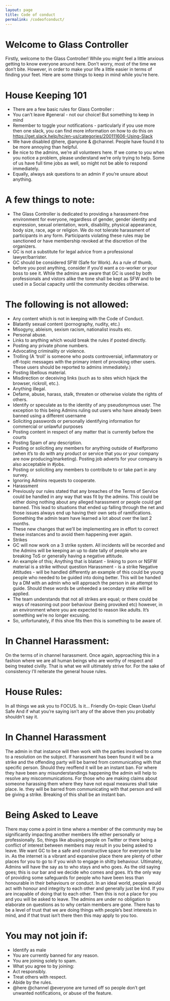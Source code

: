 ```yaml
---
layout: page
title: Code of conduct
permalink: /codeofconduct/
---
```


# Welcome to Glass Controller
Firstly, welcome to the Glass Controller!
While you might feel a little anxious getting to know everyone around here. Don’t worry, most of the time we don’t bite. However, in order to make your life a little easier in terms of finding your feet. Here are some things to keep in mind while you’re here.

# House Keeping 101
- There are a few basic rules for Glass Controller :
- You can’t leave #general - not our choice! But something to keep in mind
- Remember to toggle your notifications - particularly if you use more then one slack, you can find more information on how to do this on https://get.slack.help/hc/en-us/categories/200111606-Using-Slack
- We have disabled @here, @anyone & @channel. People have found it to be more annoying than helpful.
- Be nice to the admins, we’re all volunteers here. If we come to you when you notice a problem, please understand we’re only trying to help. Some of us have full time jobs as well, so might not be able to respond immediately.
- Equally, always ask questions to an admin if you’re unsure about anything.

# A few things to note:
- The Glass Controller is dedicated to providing a harassment-free environment for everyone, regardless of gender, gender identity and expression, sexual orientation, work, disability, physical appearance, body size, race, age or religion. We do not tolerate harassment of participants in any form. Participants violating these rules may be sanctioned or have membership revoked at the discretion of the organizers.
- GC is not a substitute for legal advice from a professional lawyer/barrister.
- GC should be considered SFW (Safe for Work). As a rule of thumb, before you post anything, consider if you’d want a co-worker or your boss to see it. While the admins are aware that GC is used by both professionals and vistors alike the tone shall be kept as SFW and to be used in a Social capacity until the community decides otherwise.

# The following is not allowed:
- Any content which is not in keeping with the Code of Conduct.
- Blatantly sexual content (pornography, nudity, etc.)
- Misogyny, ableism, sexism racism, nationalist insults etc.
- Personal abuse.
- Links to anything which would break the rules if posted directly.
- Posting any private phone numbers.
- Advocating criminality or violence.
- Trolling (A ‘troll’ is someone who posts controversial, inflammatory or off-topic messages with the primary intent of provoking other users. These users should be reported to admins immediately.)
- Posting libellous material.
- Misdirection or deceiving links (such as to sites which hijack the browser, rickroll, etc.).
- Anything illegal.
- Defame, abuse, harass, stalk, threaten or otherwise violate the rights of others.
- Identify or speculate as to the identity of any pseudonymous user. The exception to this being Admins ruling out users who have already been banned using a different username
- Soliciting passwords or personally identifying information for commercial or unlawful purposes
- Posting content in respect of any matter that is currently before the courts
- Posting Spam of any description.
- Posting or soliciting any members for anything outside of #selfpromo (when it’s to do with any product or service that you or your company are now producing/marketing). Posting job adverts for your company is also acceptable in #jobs.
- Posting or soliciting any members to contribute to or take part in any survey.
- Ignoring Admins requests to cooperate.
- Harassment
- Previously our rules stated that any breaches of the Terms of Service could be handled in any way that was fit by the admins. This could be either doing nothing about any alleged harassment or people could get banned. This lead to situations that ended up falling through the net and those issues always end up having their own sets of ramifications. Something the admin team have learned a lot about over the last 2 months.
- These new changes that we’ll be implementing are in effort to correct these instances and to avoid them happening ever again.
- Strikes
- GC will now work on a 3 strike system. All incidents will be recorded and the Admins will be keeping an up to date tally of people who are breaking ToS or generally having a negative attitude.
- An example of this; Anything that is blatant - linking to porn or NSFW material is a strike without question Harassment - is a strike Negative Attitudes - will be handled differently an example of this could be young people who needed to be guided into doing better. This will be handed by a DM with an admin who will approach the person in an attempt to guide. Should these words be unheeded a secondary strike will be applied.
- The team understands that not all strikes are equal; or there could be ways of reasoning out poor behaviour (being provoked etc) however, in an environment where you are expected to reason like adults. It’s something we’re no longer excusing.
- So, unfortunately, if this shoe fits then this is something to be aware of.

# In Channel Harassment:
On the terms of in channel harassment. Once again, approaching this in a fashion where we are all human beings who are worthy of respect and being treated civilly. That is what we will ultimately strive for. For the sake of consistency I’ll reiterate the general house rules.

# House Rules:

In all things we ask you to FOCUS.
Is it…
Friendly On-topic Clean Useful Safe
And if what you’re saying isn’t any of the above then you probably shouldn’t say it.

# In Channel Harassment
The admin in that instance will then work with the parties involved to come to a resolution on the subject. If harassment has been found it will be a strike and the offending party will be barred from communicating with that specific person. Should they reoffend it will be an instant ban.
For where they have been any misunderstandings happening the admin will help to resolve any miscommunications.
For those who are making claims about someone harassing them where they have not equal measures shall take place. Ie. they will be barred from communicating with that person and will be giving a strike. Breaking of this shall be an instant ban.

# Being Asked to Leave
There may come a point in time where a member of the community may be significantly impacting another members life either personally or professionally. So, things like abusing people on Twitter or there being a conflict of interest between members may result in you being asked to leave.
We want GC to be a safe and constructive space for everyone to be in. As the internet is a vibrant and expansive place there are plenty of other places for you to go to if you wish to engage in shitty behaviour.
Ultimately, Admins will have the say as to who stays and who goes. As the old saying goes; this is our bar and we decide who comes and goes. It’s the only way of providing some safeguards for people who have been less than honourable in their behaviours or conduct.
In an ideal world, people would act with honour and integrity to each other and generally just be kind. If you are incapable of doing that to each other. Then this is not a place for you and you will be asked to leave. The admins are under no obligation to elaborate on questions as to why certain members are gone. There has to be a level of trust that we are doing things with people’s best interests in mind, and if that trust isn’t there then this may apply to you too.

# You may not join if:

- Identify as male
- You are currently banned for any reason.
- You are joining solely to spam.
- What you agree to by joining:
- Act responsibly.
- Treat others with respect.
- Abide by the rules.
- @here @channel @everyone are turned off so people don’t get unwanted notifications, or abuse of the feature.

